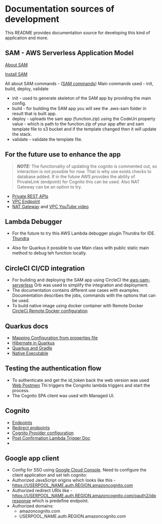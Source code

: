 # Documentation sources of development

This README provides documentation source for developing this kind of application and more.

## SAM - AWS Serverless Application Model

[About SAM](https://docs.aws.amazon.com/serverless-application-model/latest/developerguide/what-is-sam.html)

[Install SAM](https://docs.aws.amazon.com/serverless-application-model/latest/developerguide/install-sam-cli.html)

All about SAM commands - ([SAM commands](https://docs.aws.amazon.com/serverless-application-model/latest/developerguide/serverless-sam-cli-command-reference.html))
Main commands used - init, build, deploy, validate
* init - used to generate skeleton of the SAM app by providing the main config.
* build - for building the SAM app you will see the .aws-sam folder in result that is built app.
* deploy - uploads the sam app (function.zip) using the CodeUri property value - which is path to the function.zip of your app
after and sam template file to s3 bucket and if the template changed then it will update the stack.
* validate - validate the template file.

## For the future use to enhance the app

> **_NOTE:_** The functionality of updating the cognito is commented out, so interaction is not possible for now.
That is why use exists checks to database added. If in the future AWS provides the ability of PrivateLink (endpoint) 
for Cognito this can be used. Also NAT Gateway can be an option to try.

* [Private REST APIs](https://docs.aws.amazon.com/apigateway/latest/developerguide/apigateway-private-apis.html)
* [VPC Endpoint](https://docs.aws.amazon.com/vpc/latest/privatelink/create-interface-endpoint.html)
* [NAT Gateway](https://medium.com/@sanjuthamke9699/nat-gateway-with-s-698e8bb3f477) and [VPC YouTube video](https://www.youtube.com/watch?v=43tIX7901Gs)

## Lambda Debugger

* For the future to try this AWS Lambda debugger plugin Thundra for IDE.
[Thundra](https://gokalp.medium.com/how-to-remote-debug-lambda-functions-using-thundra-e8d5e780b268)

* Also for Quarkus it possible to use Main class with public static main method to debug teh function locally.

## CircleCI CI/CD integration

* For building and deploying the SAM app using CircleCI the [aws-sam-serverless](https://circleci.com/developer/orbs/orb/circleci/aws-sam-serverless#commands-install)  Orb was used to simplify the integration and deployment.
* The documentation contains different use cases with examples. Documentation describes the jobs, commands with the options that can be used.
* To build native image using docker container with Remote Docker [CircleCi Remote Docker configuration](https://circleci.com/docs/building-docker-images/)

## Quarkus docs

* [Mapping Configuration from properties file](https://quarkus.io/guides/config-mappings#config-mappings)
* [Hibernate in Quarkus](https://quarkus.io/guides/hibernate-orm-panache)
* [Quarkus and Gradle](https://quarkus.io/guides/gradle-tooling)
* [Native Executable](https://quarkus.io/guides/building-native-image)

## Testing the authentication flow 

* To authenticate and get the id_token back the web version was used [Web Postmen](https://web.postman.co/)
Thi triggers the Congnito lambda triggers and start the process.
* The Cognito SPA client was used with Managed UI.

## Cognito

* [Endpoints](https://docs.aws.amazon.com/cognito/latest/developerguide/federation-endpoints.html)
* [Redirect endpoints](https://docs.aws.amazon.com/cognito/latest/developerguide/authorization-endpoint.html)
* [Cognito Provider configuration](https://docs.aws.amazon.com/cognito/latest/developerguide/cognito-user-pools-identity-provider.html#cognito-user-pools-facebook-provider)
* [Post Confirmation Lambda Trigger Doc](https://docs.aws.amazon.com/cognito/latest/developerguide/user-pool-lambda-post-confirmation.html)
* 

## Google app client

* Config for SSO using [Google Cloud Console](https://console.cloud.google.com/auth/clients).
Need to configure the client application and set teh cognito:
* Authorized JavaScript origins which looks like this - <https://USERPOOL_NAME.auth.REGION.amazoncognito.com>
* Authorized redirect URIs like - <https://USERPOOL_NAME.auth.REGION.amazoncognito.com/oauth2/idpresponse> which is predefine endpoint.
* Authorized domains: 
  * amazoncognito.com
  * USERPOOL_NAME.auth.REGION.amazoncognito.com
